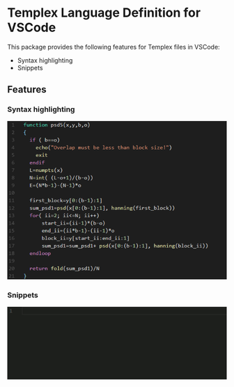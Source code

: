 # Templex Language Definition for VSCode

This package provides the following features for Templex files in VSCode:
- Syntax highlighting
- Snippets 

## Features

### Syntax highlighting

![Syntax highlighting](https://github.com/sleutho/templex/raw/master/images/syntax-highlight.png)

### Snippets

![Snippets](https://github.com/sleutho/templex/raw/master/images/snippets.gif)
